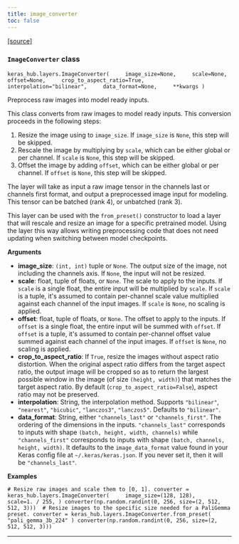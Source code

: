 ```yaml
---
title: image_converter
toc: false
---
```


[\[source\]](https://github.com/keras-team/keras-hub/tree/v0.17.0/keras_hub/src/layers/preprocessing/image_converter.py#L20)

### `ImageConverter` class

`keras_hub.layers.ImageConverter(     image_size=None,     scale=None,     offset=None,     crop_to_aspect_ratio=True,     interpolation="bilinear",     data_format=None,     **kwargs )`

Preprocess raw images into model ready inputs.

This class converts from raw images to model ready inputs. This conversion proceeds in the following steps:

1.  Resize the image using to `image_size`. If `image_size` is `None`, this step will be skipped.
2.  Rescale the image by multiplying by `scale`, which can be either global or per channel. If `scale` is `None`, this step will be skipped.
3.  Offset the image by adding `offset`, which can be either global or per channel. If `offset` is `None`, this step will be skipped.

The layer will take as input a raw image tensor in the channels last or channels first format, and output a preprocessed image input for modeling. This tensor can be batched (rank 4), or unbatched (rank 3).

This layer can be used with the `from_preset()` constructor to load a layer that will rescale and resize an image for a specific pretrained model. Using the layer this way allows writing preprocessing code that does not need updating when switching between model checkpoints.

**Arguments**

- **image_size**: `(int, int)` tuple or `None`. The output size of the image, not including the channels axis. If `None`, the input will not be resized.
- **scale**: float, tuple of floats, or `None`. The scale to apply to the inputs. If `scale` is a single float, the entire input will be multiplied by `scale`. If `scale` is a tuple, it's assumed to contain per-channel scale value multiplied against each channel of the input images. If `scale` is `None`, no scaling is applied.
- **offset**: float, tuple of floats, or `None`. The offset to apply to the inputs. If `offset` is a single float, the entire input will be summed with `offset`. If `offset` is a tuple, it's assumed to contain per-channel offset value summed against each channel of the input images. If `offset` is `None`, no scaling is applied.
- **crop_to_aspect_ratio**: If `True`, resize the images without aspect ratio distortion. When the original aspect ratio differs from the target aspect ratio, the output image will be cropped so as to return the largest possible window in the image (of size `(height, width)`) that matches the target aspect ratio. By default (`crop_to_aspect_ratio=False`), aspect ratio may not be preserved.
- **interpolation**: String, the interpolation method. Supports `"bilinear"`, `"nearest"`, `"bicubic"`, `"lanczos3"`, `"lanczos5"`. Defaults to `"bilinear"`.
- **data_format**: String, either `"channels_last"` or `"channels_first"`. The ordering of the dimensions in the inputs. `"channels_last"` corresponds to inputs with shape `(batch, height, width, channels)` while `"channels_first"` corresponds to inputs with shape `(batch, channels, height, width)`. It defaults to the `image_data_format` value found in your Keras config file at `~/.keras/keras.json`. If you never set it, then it will be `"channels_last"`.

**Examples**

`# Resize raw images and scale them to [0, 1]. converter = keras_hub.layers.ImageConverter(     image_size=(128, 128),     scale=1. / 255, ) converter(np.random.randint(0, 256, size=(2, 512, 512, 3)))  # Resize images to the specific size needed for a PaliGemma preset. converter = keras_hub.layers.ImageConverter.from_preset(     "pali_gemma_3b_224" ) converter(np.random.randint(0, 256, size=(2, 512, 512, 3)))`

---
